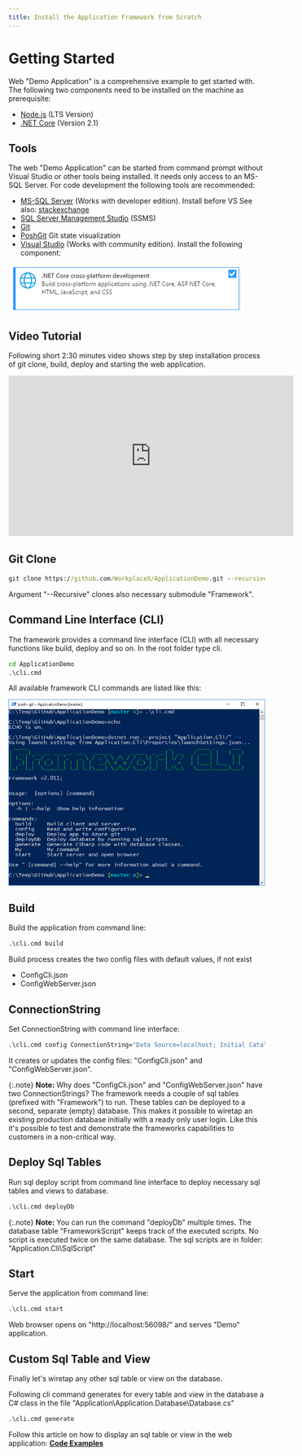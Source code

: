 ```yaml
---
title: Install the Application Framework from Scratch
--- 
```


# Getting Started
Web "Demo Application" is a comprehensive example to get started with. The following two components need to be installed on the machine as prerequisite:

* [Node.js](https://nodejs.org/en/) (LTS Version)
* [.NET Core](https://dotnet.microsoft.com/download) (Version 2.1)

## Tools
The web "Demo Application" can be started from command prompt without Visual Studio or other tools being installed. It needs only access to an MS-SQL Server. For code development the following tools are recommended:
* [MS-SQL Server](https://www.microsoft.com/en-us/sql-server/sql-server-downloads) (Works with developer edition). Install before VS See also: [stackexchange](https://dba.stackexchange.com/questions/190090/help-installing-sql-server-2017-vs-shell-installation-has-failed-with-exit-cod)
* [SQL Server Management Studio](https://docs.microsoft.com/sql/ssms/download-sql-server-management-studio-ssms) (SSMS)
* [Git](https://git-scm.com/downloads)
* [PoshGit](https://github.com/WorkplaceX/Research/tree/master/PoshGit) Git state visualization
* [Visual Studio](https://visualstudio.microsoft.com/vs/) (Works with community edition). Install the following component:

![Cli](Doc/VisualStudioPrerequisite.png)

## Video Tutorial
Following short 2:30 minutes video shows step by step installation process of git clone, build, deploy and starting the web application.

<div class="youtube-container">
<iframe width="560" height="315" src="https://www.youtube.com/embed/bYJTl5axgUY" frameborder="0" allow="accelerometer; autoplay; encrypted-media; gyroscope; picture-in-picture" allowfullscreen></iframe>
</div>

## Git Clone
```cmd
git clone https://github.com/WorkplaceX/ApplicationDemo.git --recursive
```
Argument "--Recursive" clones also necessary submodule "Framework".

## Command Line Interface (CLI)
The framework provides a command line interface (CLI) with all necessary functions like build, deploy and so on. In the root folder type cli.
```cmd
cd ApplicationDemo
.\cli.cmd
```
All available framework CLI commands are listed like this:

![Cli](Doc/Cli.png)

## Build
Build the application from command line:
```cmd
.\cli.cmd build
```
Build process creates the two config files with default values, if not exist
* ConfigCli.json
* ConfigWebServer.json

## ConnectionString
Set ConnectionString with command line interface:
```cmd
.\cli.cmd config ConnectionString="Data Source=localhost; Initial Catalog=Application; Integrated Security=True;"
```

It creates or updates the config files: "ConfigCli.json" and "ConfigWebServer.json".

{:.note}
**Note:** Why does "ConfigCli.json" and "ConfigWebServer.json" have two ConnectionStrings? The framework needs a couple of sql tables (prefixed with "Framework") to run. These tables can be deployed to a second, separate (empty) database. This makes it possible to wiretap an existing production database initially with a ready only user login. Like this it's possible to test and demonstrate the frameworks capabilities to customers in a non-critical way.

## Deploy Sql Tables
Run sql deploy script from command line interface to deploy necessary sql tables and views to database.
```cmd
.\cli.cmd deployDb
```

{:.note}
**Note:** You can run the command "deployDb" multiple times. The database table "FrameworkScript" keeps track of the executed scripts. No script is executed twice on the same database. The sql scripts are in folder: "Application.Cli\SqlScript\"

## Start
Serve the application from command line:
```cmd
.\cli.cmd start
```

Web browser opens on "http://localhost:56098/" and serves "Demo" application.

## Custom Sql Table and View

Finally let's wiretap any other sql table or view on the database.

Following cli command generates for every table and view in the database a C# class in the file "Application\Application.Database\Database.cs"

```cmd
.\cli.cmd generate
```

Follow this article on how to display an sql table or view in the web application: **[Code Examples](code.md)**
